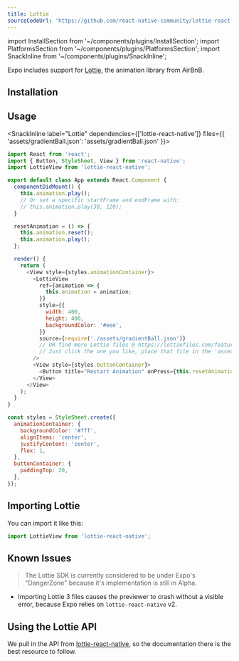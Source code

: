 ```yaml
---
title: Lottie
sourceCodeUrl: 'https://github.com/react-native-community/lottie-react-native'
---
```


import InstallSection from '~/components/plugins/InstallSection';
import PlatformsSection from '~/components/plugins/PlatformsSection';
import SnackInline from '~/components/plugins/SnackInline';

Expo includes support for [Lottie](https://airbnb.design/lottie/), the animation library from AirBnB.

<PlatformsSection android emulator ios simulator />

## Installation

<InstallSection packageName="lottie-react-native" href="https://github.com/react-native-community/lottie-react-native" />

## Usage

<SnackInline
  label="Lottie"
  dependencies={['lottie-react-native']}
  files={{
    'assets/gradientBall.json': 'assets/gradientBall.json'
  }}>

```js
import React from 'react';
import { Button, StyleSheet, View } from 'react-native';
import LottieView from 'lottie-react-native';

export default class App extends React.Component {
  componentDidMount() {
    this.animation.play();
    // Or set a specific startFrame and endFrame with:
    // this.animation.play(30, 120);
  }

  resetAnimation = () => {
    this.animation.reset();
    this.animation.play();
  };

  render() {
    return (
      <View style={styles.animationContainer}>
        <LottieView
          ref={animation => {
            this.animation = animation;
          }}
          style={{
            width: 400,
            height: 400,
            backgroundColor: '#eee',
          }}
          source={require('./assets/gradientBall.json')}
          // OR find more Lottie files @ https://lottiefiles.com/featured
          // Just click the one you like, place that file in the 'assets' folder to the left, and replace the above 'require' statement
        />
        <View style={styles.buttonContainer}>
          <Button title="Restart Animation" onPress={this.resetAnimation} />
        </View>
      </View>
    );
  }
}

const styles = StyleSheet.create({
  animationContainer: {
    backgroundColor: '#fff',
    alignItems: 'center',
    justifyContent: 'center',
    flex: 1,
  },
  buttonContainer: {
    paddingTop: 20,
  },
});

```

</SnackInline>

## Importing Lottie

 You can import it like this:

```javascript
import LottieView from 'lottie-react-native';
```

## Known Issues

> The Lottie SDK is currently considered to be under Expo's "DangerZone" because it's implementation is still in Alpha.
- Importing Lottie 3 files causes the previewer to crash without a visible error, because Expo relies on `lottie-react-native` v2.

## Using the Lottie API

We pull in the API from [lottie-react-native](https://github.com/airbnb/lottie-react-native#basic-usage), so the documentation there is the best resource to follow.

